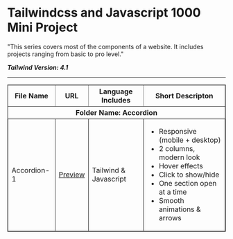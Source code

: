 # Tailwindcss and Javascript 1000 Mini Project

"This series covers most of the components of a website. It includes projects ranging from basic to pro level."

***Tailwind Version: 4.1***

---

<table border = "1">
    <thead>
      <tr >
        <th>File Name </th>
        <th>URL</th>
        <th>Language Includes</th>
        <th>Short Descripton</th>
      </tr>
      </thead>
      <tbody>
      <tr >
        <th colspan = "4" style = "text-align:center">Folder Name: Accordion</th>
      </tr>
      <tr>
        <td style="border: 1px solid">Accordion-1</td>
        <td style ="border:1px solid"><a href = "https://surojeet.netlify.app/accordion/accordion1">Preview</a></td>
        <td style="border: 1px solid">Tailwind & Javascript</td>
        <td style="border: 1px solid">
            <ul> 
                <li>Responsive (mobile + desktop)</li>
                <li>2 columns, modern look</li>
                <li>Hover effects</li>
                 <li>Click to show/hide</li>
                <li>One section open at a time</li>
                <li>Smooth animations & arrows</li>
            </ul>
        </td>
      </tr>
      <tbody>
</table>